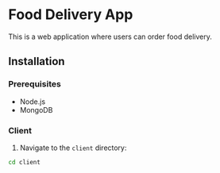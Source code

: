 # Food Delivery App

This is a web application where users can order food delivery.

## Installation

### Prerequisites

- Node.js
- MongoDB

### Client

1. Navigate to the `client` directory:
```bash
cd client
